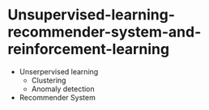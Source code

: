 # Unsupervised-learning-recommender-system-and-reinforcement-learning



- Unserpervised learning
  - Clustering 
  - Anomaly detection
- Recommender System